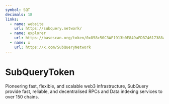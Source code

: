 ```yaml
---
symbol: SQT
decimals: 18
links:
  - name: website
    url: https://subquery.network/
  - name: explorer
    url: https://basescan.org/token/0x858c50C3AF1913b0E849aFDB74617388a1a5340d
  - name: x
    url: https://x.com/SubQueryNetwork
---
```


# SubQueryToken

Pioneering fast, flexible, and scalable web3 infrastructure, SubQuery provide fast, reliable, and decentralised RPCs and Data indexing services to over 150 chains.
